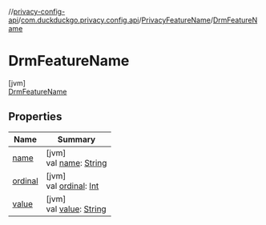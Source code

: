 //[privacy-config-api](../../../../index.md)/[com.duckduckgo.privacy.config.api](../../index.md)/[PrivacyFeatureName](../index.md)/[DrmFeatureName](index.md)

# DrmFeatureName

[jvm]\
[DrmFeatureName](index.md)

## Properties

| Name | Summary |
|---|---|
| [name](../-user-agent-feature-name/index.md#-372974862%2FProperties%2F-1427476829) | [jvm]<br>val [name](../-user-agent-feature-name/index.md#-372974862%2FProperties%2F-1427476829): [String](https://kotlinlang.org/api/latest/jvm/stdlib/kotlin/-string/index.html) |
| [ordinal](../-user-agent-feature-name/index.md#-739389684%2FProperties%2F-1427476829) | [jvm]<br>val [ordinal](../-user-agent-feature-name/index.md#-739389684%2FProperties%2F-1427476829): [Int](https://kotlinlang.org/api/latest/jvm/stdlib/kotlin/-int/index.html) |
| [value](../value.md) | [jvm]<br>val [value](../value.md): [String](https://kotlinlang.org/api/latest/jvm/stdlib/kotlin/-string/index.html) |
